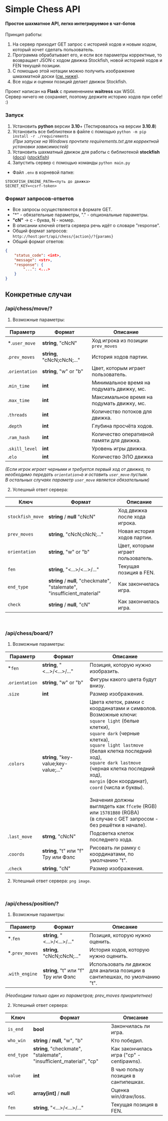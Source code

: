 # Simple Chess API

#### Простое шахматное API, легко интегрируемое в чат-ботов

Принцип работы:

1. На сервер приходит GET запрос с историей ходов и новым ходом, который хочет сделать пользователь.
2. Программа обрабатывает его, и если все параметры корректные, то возвращает JSON с ходом движка Stockfish,
   новой историей ходов и FEN текущей позиции.
3. С помощью этой нотации можно получить изображение шмахматной доски (<a href="#L73">см. ниже</a>).
4. Все ходы и оценки позиций делает движок Stockfish.

Проект написан на **Flask** с применением **waitress** как WSGI. \
Сервер ничего не сохраняет, поэтому держите историю ходов при себе! :)

### Запуск

1. Установить **python** версии **3.10**+
   (Тестировалось на версии **3.10.8**)
2. Установить все библиотеки в файле с помощью `python -m pip install -r ./requirements`\
   *(При запуске на Windows прочтите requirements.txt для корректной установки зависимостей)*
3. Установить шахматный движок для работы с библиотекой **stockfish**
   ([docs](https://pypi.org/project/stockfish/)) ([stockfish](https://stockfishchess.org/download/))
4. Запустить сервер с помощью команды `python main.py`

- Файл `.env` в корневой папке:

```env
STOCKFISH_ENGINE_PATH=<путь до движка>
SECRET_KEY=<csrf-token>
```

### Формат запросов-ответов

- Все запросы осуществляются в формате GET.
- "*" - обязательные параметры, "." - опциональные параметры.
- **"cN"** -> c - буква, N - номер.
- В описании ключей ответа сервера речь идёт о словаре "response".
- Общий формат запросов: \
  `http://host:port/api/chess/{action}/?{params}`
- Общий формат ответов:

```json
{
    "status_code": <int>,
    "message": <str>,
    "response": {
        "...": <...>
    }
}
```

## Конкретные случаи

### /api/chess/move/?

1. Возможные параметры:

| Параметр       | Формат                      | Описание                                   |
|----------------|-----------------------------|--------------------------------------------|
| *.`user_move`  | **string**, "cNcN"          | Ход игрока из позиции `prev_moves`         |
| .`prev_moves`  | **string**, "cNcN;cNcN;..." | История ходов партии.                      |
| .`orientation` | **string**, "w" or "b"      | Цвет, которым играет пользователь.         |
| .`min_time`    | **int**                     | Минимальное время на подумать движку, мс.  |
| .`max_time`    | **int**                     | Максимальное время на подумать движку, мс. |
| .`threads`     | **int**                     | Количество потоков для движка.             |
| .`depth`       | **int**                     | Глубина просчёта ходов.                    |
| .`ram_hash`    | **int**                     | Количество оперативной памяти для движка.  |
| .`skill_level` | **int**                     | Уровень игры движка.                       |
| .`elo`         | **int**                     | Количество ЭЛО движка                      |

*(Если игрок играет черными и требуется первый ход от движка,
то необходимо передать `orientation=b` и оставить `user_move` пустым. \
В остальных случаях параметр `user_move` является обязательным)*

2. Успешный ответ сервера:

| Ключ             | Формат                                                                   | Описание                           |
|------------------|--------------------------------------------------------------------------|------------------------------------|
| `stockfish_move` | **string** / **null** "cNcN"                                             | Ход движка после хода игрока.      |
| `prev_moves`     | **string**, "cNcN;cNcN;..."                                              | Новая история ходов партии.        |
| `orientation`    | **string**, "w" or "b"                                                   | Цвет, которым играет пользователь. |
| `fen`            | **string**, "<...>/<...>/..."                                            | Текущая позиция в FEN.             |
| `end_type`       | **string** / **null**, "checkmate", "stalemate", "insufficient_material" | Как закончилась игра.              |
| `check`          | **string** / **null**, "cN"                                              | Как закончилась игра.              |

<br>

### /api/chess/board/?

1. Возможные параметры:

| Параметр       | Формат                                  | Описание                                                                                                                                                                                                                                                                                                                                                                                                                                                      |
|----------------|-----------------------------------------|---------------------------------------------------------------------------------------------------------------------------------------------------------------------------------------------------------------------------------------------------------------------------------------------------------------------------------------------------------------------------------------------------------------------------------------------------------------|
| *`fen`         | **string**, "<...>/<...>/..."           | Позиция, которую нужно изобразить.                                                                                                                                                                                                                                                                                                                                                                                                                            |
| .`orientation` | **string**, "w" or "b"                  | Фигуры какого цвета будут внизу.                                                                                                                                                                                                                                                                                                                                                                                                                              |
| .`size`        | **int**                                 | Размер изображения.                                                                                                                                                                                                                                                                                                                                                                                                                                           |
| .`colors`      | **string**, "key-value;key-value;..."   | Цвета клеток, рамки с координатами и символов. Возможные ключи:<br>``square light`` (белые клетки),<br>``square dark`` (черные клетка),<br>``square light lastmove`` (белая клетка последний ход),<br>``square dark lastmove`` (черная клетка последний ход),<br>``margin`` (фон координат),<br>``coord`` (числа и буквы).<br><br>Значения должны выглядеть как ``ffce9e`` (RGB) или ``15781B80`` (RGBA)<br>(в случае с GET запросом - без решётки в начале). |
| .`last_move`   | **strng**, "cNcN"                       | Подсветка клеток последнего хода.                                                                                                                                                                                                                                                                                                                                                                                                                             |
| .`coords`      | **string**, "t" или "f"<br>Тру или Фэлс | Рисовать ли рамку с координатами, по умолчанию "t".                                                                                                                                                                                                                                                                                                                                                                                                           |
| .`check`       | **string**, "cN"                        | Размер изображения.                                                                                                                                                                                                                                                                                                                                                                                                                                           |

2. Успешный ответ сервера: `png image`.

<br>

### /api/chess/position/?

1. Возможные параметры:

| Параметр       | Формат                                  | Описание                                                                    |
|----------------|-----------------------------------------|-----------------------------------------------------------------------------|
| *.`fen`        | **string**, "<...>/<...>/..."           | Позиция, которую нужно оценить.                                             |
| *.`prev_moves` | **string**, "cNcN;cNcN;..."             | История ходов, которую нужно оценить.                                       |
| .`with_engine` | **string**, "t" или "f"<br>Тру или Фэлс | Использовать ли движок для анализа позиции в сантипешках, по умолчанию "t". |

*(Необходим только один из параметров; prev_moves приоритетнее)*

2. Успешный ответ сервера:

| Ключ       | Формат                                                              | Описание                                  |
|------------|---------------------------------------------------------------------|-------------------------------------------|
| `is_end`   | **bool**                                                            | Закончилась ли игра.                      |
| `who_win`  | **string** / **null**, "w", "b"                                     | Кто победил.                              |
| `end_type` | **string**, "checkmate", "stalemate", "insufficient_material", "cp" | Как закончилась игра ("cp" - centipawns). |
| `value`    | **int**                                                             | В чью пользу позиция в сантипешках.       |
| `wdl`      | **array[int]** / **null**                                           | Оценка win/draw/loss.                     |
| `fen`      | **string**, "<...>/<...>/..."                                       | Текущая позиция в FEN.                    |

